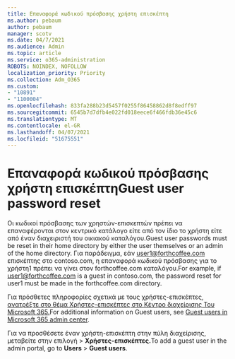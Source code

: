 ```yaml
---
title: Επαναφορά κωδικού πρόσβασης χρήστη επισκέπτη
ms.author: pebaum
author: pebaum
manager: scotv
ms.date: 04/7/2021
ms.audience: Admin
ms.topic: article
ms.service: o365-administration
ROBOTS: NOINDEX, NOFOLLOW
localization_priority: Priority
ms.collection: Adm_O365
ms.custom:
- "10891"
- "1100004"
ms.openlocfilehash: 833fa288b23d5457f0255f86458862d8f8edff97
ms.sourcegitcommit: 6545b7d7dfb4e022fd018eece6f466fdb36e45c6
ms.translationtype: MT
ms.contentlocale: el-GR
ms.lasthandoff: 04/07/2021
ms.locfileid: "51675551"
---
```

# <a name="guest-user-password-reset"></a><span data-ttu-id="4725f-102">Επαναφορά κωδικού πρόσβασης χρήστη επισκέπτη</span><span class="sxs-lookup"><span data-stu-id="4725f-102">Guest user password reset</span></span>

<span data-ttu-id="4725f-103">Οι κωδικοί πρόσβασης των χρηστών-επισκεπτών πρέπει να επαναφέρονται στον κεντρικό κατάλογο είτε από τον ίδιο το χρήστη είτε από έναν διαχειριστή του οικιακού καταλόγου.</span><span class="sxs-lookup"><span data-stu-id="4725f-103">Guest user passwords must be reset in their home directory by either the user themselves or an admin of the home directory.</span></span> <span data-ttu-id="4725f-104">Για παράδειγμα, εάν user1@forthcoffee.com επισκέπτης στο contoso.com, η επαναφορά κωδικού πρόσβασης για το χρήστη1 πρέπει να γίνει στον forthcoffee.com καταλόγου.</span><span class="sxs-lookup"><span data-stu-id="4725f-104">For example, if user1@forthcoffee.com is a guest in contoso.com, the password reset for user1 must be made in the forthcoffee.com directory.</span></span>

<span data-ttu-id="4725f-105">Για πρόσθετες πληροφορίες σχετικά με τους χρήστες-επισκέπτες, [ανατρέξτε στο θέμα Χρήστες-επισκέπτες στο Κέντρο διαχείρισης Του Microsoft 365.](https://docs.microsoft.com/microsoft-365/admin/add-users/about-guest-users)</span><span class="sxs-lookup"><span data-stu-id="4725f-105">For additional information on Guest users, see [Guest users in Microsoft 365 admin center](https://docs.microsoft.com/microsoft-365/admin/add-users/about-guest-users).</span></span>

<span data-ttu-id="4725f-106">Για να προσθέσετε έναν χρήστη-επισκέπτη στην πύλη διαχείρισης, μεταβείτε στην επιλογή  >  **Χρήστες-επισκέπτες.**</span><span class="sxs-lookup"><span data-stu-id="4725f-106">To add a guest user in the admin portal, go to **Users** > **Guest users**.</span></span>